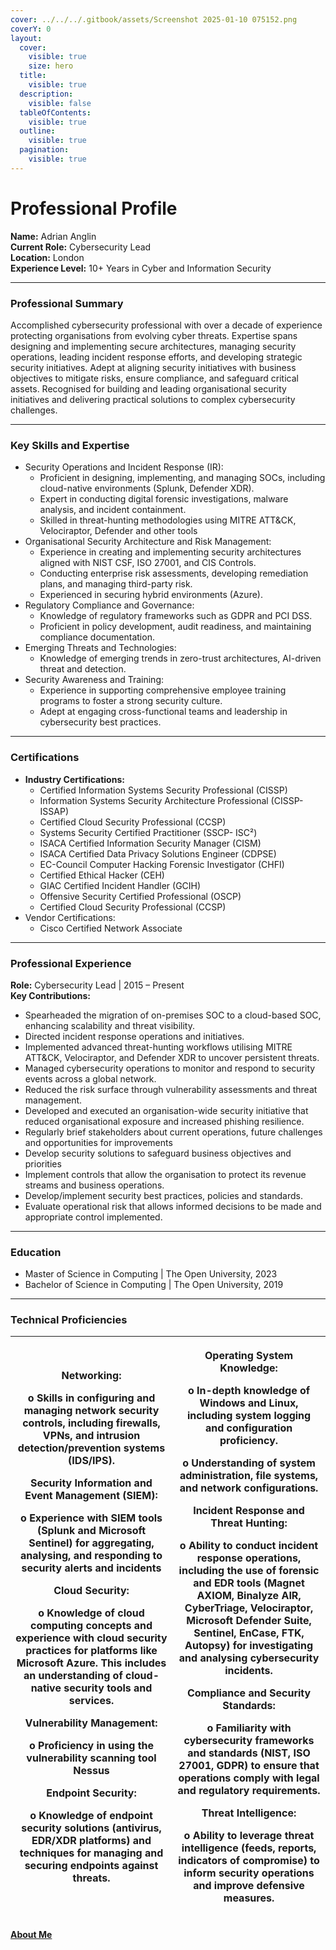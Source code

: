 ```yaml
---
cover: ../../../.gitbook/assets/Screenshot 2025-01-10 075152.png
coverY: 0
layout:
  cover:
    visible: true
    size: hero
  title:
    visible: true
  description:
    visible: false
  tableOfContents:
    visible: true
  outline:
    visible: true
  pagination:
    visible: true
---
```


# Professional Profile

**Name:** Adrian Anglin\
**Current Role:** Cybersecurity Lead\
**Location:** London\
**Experience Level:** 10+ Years in Cyber and Information Security

***

### Professional Summary

Accomplished cybersecurity professional with over a decade of experience protecting organisations from evolving cyber threats. Expertise spans designing and implementing secure architectures, managing security operations, leading incident response efforts, and developing strategic security initiatives. Adept at aligning security initiatives with business objectives to mitigate risks, ensure compliance, and safeguard critical assets. Recognised for building and leading organisational security initiatives and delivering practical solutions to complex cybersecurity challenges.

***

### Key Skills and Expertise

* Security Operations and Incident Response (IR):
  * Proficient in designing, implementing, and managing SOCs, including cloud-native environments (Splunk, Defender XDR).
  * Expert in conducting digital forensic investigations, malware analysis, and incident containment.
  * Skilled in threat-hunting methodologies using MITRE ATT\&CK, Velociraptor, Defender and other tools
* Organisational Security Architecture and Risk Management:
  * Experience in creating and implementing security architectures aligned with NIST CSF, ISO 27001, and CIS Controls.
  * Conducting enterprise risk assessments, developing remediation plans, and managing third-party risk.
  * Experienced in securing hybrid environments (Azure).
* Regulatory Compliance and Governance:
  * Knowledge of regulatory frameworks such as GDPR and PCI DSS.
  * Proficient in policy development, audit readiness, and maintaining compliance documentation.
* Emerging Threats and Technologies:
  * Knowledge of emerging trends in zero-trust architectures, AI-driven threat and detection.
* Security Awareness and Training:
  * Experience in supporting comprehensive employee training programs to foster a strong security culture.
  * Adept at engaging cross-functional teams and leadership in cybersecurity best practices.

***

### Certifications

* **Industry Certifications:**
  * Certified Information Systems Security Professional (CISSP)
  * Information Systems Security Architecture Professional (CISSP-ISSAP)
  * Certified Cloud Security Professional (CCSP)
  * Systems Security Certified Practitioner (SSCP- ISC²)
  * ISACA Certified Information Security Manager (CISM)
  * ISACA Certified Data Privacy Solutions Engineer (CDPSE)
  * EC-Council Computer Hacking Forensic Investigator (CHFI)
  * Certified Ethical Hacker (CEH)
  * GIAC Certified Incident Handler (GCIH)
  * Offensive Security Certified Professional (OSCP)
  * Certified Cloud Security Professional (CCSP)
* Vendor Certifications:
  * Cisco Certified Network Associate

***

### Professional Experience

**Role:** Cybersecurity Lead | 2015 – Present\
**Key Contributions:**

* Spearheaded the migration of on-premises SOC to a cloud-based SOC, enhancing scalability and threat visibility.
* Directed incident response operations and initiatives.
* Implemented advanced threat-hunting workflows utilising MITRE ATT\&CK, Velociraptor, and Defender XDR to uncover persistent threats.
* Managed cybersecurity operations to monitor and respond to security events across a global network.
* Reduced the risk surface through vulnerability assessments and threat management.
* Developed and executed an organisation-wide security initiative that reduced organisational exposure and increased phishing resilience.
* Regularly brief stakeholders about current operations, future challenges and opportunities for improvements
* Develop security solutions to safeguard business objectives and priorities
* Implement controls that allow the organisation to protect its revenue streams and business operations.
* Develop/implement security best practices, policies and standards.
* Evaluate operational risk that allows informed decisions to be made and appropriate control implemented.

***

### Education

* Master of Science in Computing | The Open University, 2023
* Bachelor of Science in Computing | The Open University, 2019

***

### Technical Proficiencies

| <p><strong>Networking:</strong></p><p>o   Skills in configuring and managing network security controls, including firewalls, VPNs, and intrusion detection/prevention systems (IDS/IPS).</p><p><strong>Security Information and Event Management (SIEM):</strong></p><p>o   Experience with SIEM tools (Splunk and Microsoft Sentinel) for aggregating, analysing, and responding to security alerts and incidents</p><p><strong>Cloud Security:</strong></p><p>o   Knowledge of cloud computing concepts and experience with cloud security practices for platforms like Microsoft Azure. This includes an understanding of cloud-native security tools and services.</p><p><strong>Vulnerability Management:</strong></p><p>o   Proficiency in using the vulnerability scanning tool Nessus</p><p><strong>Endpoint Security:</strong></p><p>o   Knowledge of endpoint security solutions (antivirus, EDR/XDR platforms) and techniques for managing and securing endpoints against threats.</p> | <p><strong>Operating System Knowledge:</strong></p><p>o   In-depth knowledge of Windows and Linux, including system logging and configuration proficiency.</p><p>o   Understanding of system administration, file systems, and network configurations.</p><p><strong>Incident Response and Threat Hunting:</strong></p><p>o   Ability to conduct incident response operations, including the use of forensic and EDR tools (Magnet AXIOM, Binalyze AIR, CyberTriage, Velociraptor, Microsoft Defender Suite, Sentinel, EnCase, FTK, Autopsy) for investigating and analysing cybersecurity incidents.</p><p><strong>Compliance and Security Standards:</strong></p><p>o   Familiarity with cybersecurity frameworks and standards (NIST, ISO 27001, GDPR) to ensure that operations comply with legal and regulatory requirements.</p><p><strong>Threat Intelligence:</strong></p><p>o   Ability to leverage threat intelligence (feeds, reports, indicators of compromise) to inform security operations and improve defensive measures.</p><p> </p> |
| ------------------------------------------------------------------------------------------------------------------------------------------------------------------------------------------------------------------------------------------------------------------------------------------------------------------------------------------------------------------------------------------------------------------------------------------------------------------------------------------------------------------------------------------------------------------------------------------------------------------------------------------------------------------------------------------------------------------------------------------------------------------------------------------------------------------------------------------------------------------------------------------------------------------------------------------------------------------------------------------------- | ----------------------------------------------------------------------------------------------------------------------------------------------------------------------------------------------------------------------------------------------------------------------------------------------------------------------------------------------------------------------------------------------------------------------------------------------------------------------------------------------------------------------------------------------------------------------------------------------------------------------------------------------------------------------------------------------------------------------------------------------------------------------------------------------------------------------------------------------------------------------------------------------------------------------------------------------------------------------------------------------------------------------------------------------------- |

#### [About Me ](./)
